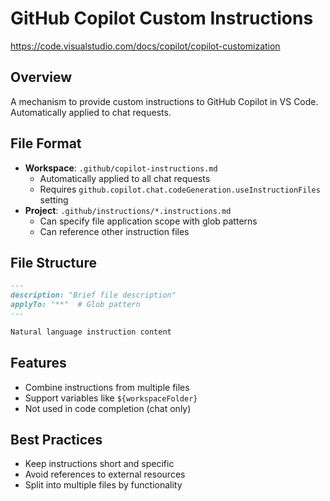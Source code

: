 # GitHub Copilot Custom Instructions

https://code.visualstudio.com/docs/copilot/copilot-customization

## Overview
A mechanism to provide custom instructions to GitHub Copilot in VS Code. Automatically applied to chat requests.

## File Format
- **Workspace**: `.github/copilot-instructions.md`
  - Automatically applied to all chat requests
  - Requires `github.copilot.chat.codeGeneration.useInstructionFiles` setting
- **Project**: `.github/instructions/*.instructions.md`
  - Can specify file application scope with glob patterns
  - Can reference other instruction files

## File Structure
```markdown
---
description: "Brief file description"
applyTo: "**"  # Glob pattern
---

Natural language instruction content
```

## Features
- Combine instructions from multiple files
- Support variables like `${workspaceFolder}`
- Not used in code completion (chat only)

## Best Practices
- Keep instructions short and specific
- Avoid references to external resources
- Split into multiple files by functionality